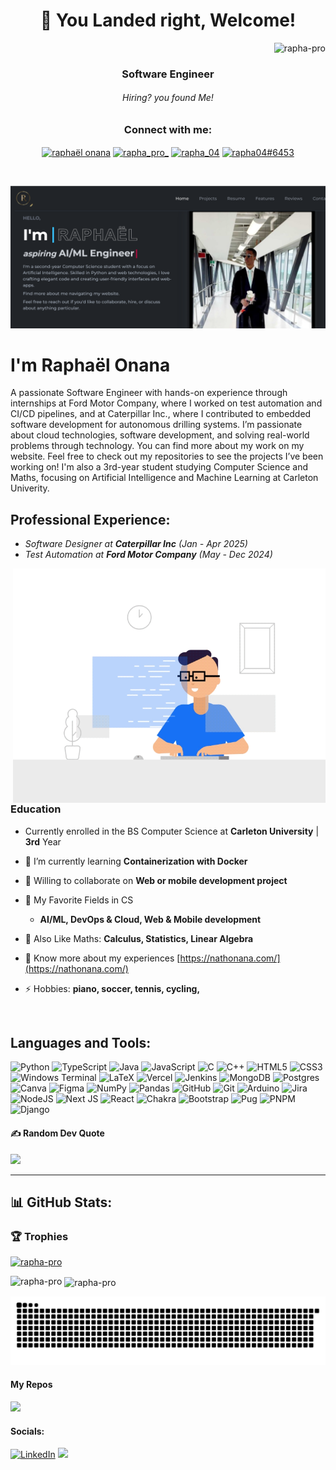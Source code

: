 <h1 align="center" color="blue">🛬 You Landed right, Welcome!</h1>

<!--------------- INTRO ------------>
<div align="flex">
 <div align="right"> <img src="https://komarev.com/ghpvc/?username=rapha-pro&label=Profile%20views&color=0e75b6&style=flat" alt="rapha-pro" /> </div>
 <h3 align="center">Software Engineer</h3>
</div>
 <h6 align="center">Hiring? you found Me!</h6>

<h3 align="center">Connect with me:</h3>
<p align="center">
  <a href="https://linkedin.com/in/raphaelonana" target="blank"><img align="center" src="https://raw.githubusercontent.com/rahuldkjain/github-profile-readme-generator/master/src/images/icons/Social/linked-in-alt.svg" alt="raphaël onana" height="30" width="40" /></a>
  <a href="https://twitter.com/rapha_pro_" target="blank"><img align="center" src="https://raw.githubusercontent.com/rahuldkjain/github-profile-readme-generator/master/src/images/icons/Social/twitter.svg" alt="rapha_pro_" height="30" width="40" /></a>
  <a href="https://www.leetcode.com/rapha_04" target="blank"><img align="center" src="https://raw.githubusercontent.com/rahuldkjain/github-profile-readme-generator/master/src/images/icons/Social/leet-code.svg" alt="rapha_04" height="30" width="40" /></a>
  <a href="https://discord.gg/rapha04#6453" target="blank"><img align="center" src="https://raw.githubusercontent.com/rahuldkjain/github-profile-readme-generator/master/src/images/icons/Social/discord.svg" alt="rapha04#6453" height="30" width="40" /></a>
</p>
<br />

<a align="left" href="https://nathonana.com/"> <img src="https://github.com/rapha-pro/rapha-pro/blob/7f3086bf95063fee5764589f918e4317abcc57b9/background.png" > </a>

# I'm Raphaël Onana
<p>
 A passionate Software Engineer with hands-on experience through internships at Ford Motor Company, where I worked on test automation and CI/CD pipelines, and at Caterpillar Inc., where I contributed to embedded software development for autonomous drilling systems. I’m passionate about cloud technologies, software development, and solving real-world problems through technology. You can find more about my work on my website. Feel free to check out my repositories to see the projects I’ve been working on!
I'm also a 3rd-year student studying Computer Science and Maths, focusing on Artificial Intelligence and Machine Learning at Carleton Univerity.
</p>


<!-------------- INTRO ENDS ------------------->


<!------------- MAIN --------------------->

## Professional Experience:
- *Software Designer at **Caterpillar Inc** (Jan - Apr 2025)*
- *Test Automation at **Ford Motor Company** (May - Dec 2024)*
 

<img align="right" width="500" alt="coding" src="https://github.com/rapha-pro/rapha-pro/blob/87ce6588128cb47173078b574f1974a8be5f78a7/programming.gif" />

### Education
- Currently enrolled in the BS Computer Science at **Carleton University** | **3rd** Year

- 🌱 I’m currently learning **Containerization with Docker**

- 👯 Willing to collaborate on **Web or mobile development project**

- 🤝 My Favorite Fields in CS
  - **AI/ML, DevOps & Cloud, Web & Mobile development**

- 💬 Also Like Maths: **Calculus, Statistics, Linear Algebra**

- 📄 Know more about my experiences [https://nathonana.com/](https://nathonana.com/)

- ⚡ Hobbies: **piano, soccer, tennis, cycling,**

<br />

## Languages and Tools:
![Python](https://img.shields.io/badge/python-3670A0?style=for-the-badge&logo=python&logoColor=ffdd54) ![TypeScript](https://img.shields.io/badge/typescript-%23007ACC.svg?style=for-the-badge&logo=typescript&logoColor=white) ![Java](https://img.shields.io/badge/java-%23ED8B00.svg?style=for-the-badge&logo=openjdk&logoColor=white) ![JavaScript](https://img.shields.io/badge/javascript-%23323330.svg?style=for-the-badge&logo=javascript&logoColor=%23F7DF1E) ![C](https://img.shields.io/badge/c-%2300599C.svg?style=for-the-badge&logo=c&logoColor=white) ![C++](https://img.shields.io/badge/c++-%2300599C.svg?style=for-the-badge&logo=c%2B%2B&logoColor=white) ![HTML5](https://img.shields.io/badge/html5-%23E34F26.svg?style=for-the-badge&logo=html5&logoColor=white) ![CSS3](https://img.shields.io/badge/css3-%231572B6.svg?style=for-the-badge&logo=css3&logoColor=white) ![Windows Terminal](https://img.shields.io/badge/Windows%20Terminal-%234D4D4D.svg?style=for-the-badge&logo=windows-terminal&logoColor=white) ![LaTeX](https://img.shields.io/badge/latex-%23008080.svg?style=for-the-badge&logo=latex&logoColor=white) ![Vercel](https://img.shields.io/badge/vercel-%23000000.svg?style=for-the-badge&logo=vercel&logoColor=white) ![Jenkins](https://img.shields.io/badge/jenkins-%232C5263.svg?style=for-the-badge&logo=jenkins&logoColor=white) ![MongoDB](https://img.shields.io/badge/MongoDB-%234ea94b.svg?style=for-the-badge&logo=mongodb&logoColor=white) ![Postgres](https://img.shields.io/badge/postgres-%23316192.svg?style=for-the-badge&logo=postgresql&logoColor=white) ![Canva](https://img.shields.io/badge/Canva-%2300C4CC.svg?style=for-the-badge&logo=Canva&logoColor=white) ![Figma](https://img.shields.io/badge/figma-%23F24E1E.svg?style=for-the-badge&logo=figma&logoColor=white) ![NumPy](https://img.shields.io/badge/numpy-%23013243.svg?style=for-the-badge&logo=numpy&logoColor=white) ![Pandas](https://img.shields.io/badge/pandas-%23150458.svg?style=for-the-badge&logo=pandas&logoColor=white) ![GitHub](https://img.shields.io/badge/github-%23121011.svg?style=for-the-badge&logo=github&logoColor=white) ![Git](https://img.shields.io/badge/git-%23F05033.svg?style=for-the-badge&logo=git&logoColor=white) ![Arduino](https://img.shields.io/badge/-Arduino-00979D?style=for-the-badge&logo=Arduino&logoColor=white) ![Jira](https://img.shields.io/badge/jira-%230A0FFF.svg?style=for-the-badge&logo=jira&logoColor=white) ![NodeJS](https://img.shields.io/badge/node.js-6DA55F?style=for-the-badge&logo=node.js&logoColor=white) ![Next JS](https://img.shields.io/badge/Next-black?style=for-the-badge&logo=next.js&logoColor=white) ![React](https://img.shields.io/badge/react-%2320232a.svg?style=for-the-badge&logo=react&logoColor=%2361DAFB) ![Chakra](https://img.shields.io/badge/chakra-%234ED1C5.svg?style=for-the-badge&logo=chakraui&logoColor=white) ![Bootstrap](https://img.shields.io/badge/bootstrap-%238511FA.svg?style=for-the-badge&logo=bootstrap&logoColor=white) ![Pug](https://img.shields.io/badge/Pug-FFF?style=for-the-badge&logo=pug&logoColor=A86454) ![PNPM](https://img.shields.io/badge/pnpm-%234a4a4a.svg?style=for-the-badge&logo=pnpm&logoColor=f69220) ![Django](https://img.shields.io/badge/django-%23092E20.svg?style=for-the-badge&logo=django&logoColor=white)


#### ✍️ Random Dev Quote
![](https://quotes-github-readme.vercel.app/api?type=horizontal&theme=dark)
<hr />

## 📊 GitHub Stats:


### 🏆 Trophies
<p align="left"> <a href="https://github.com/ryo-ma/github-profile-trophy"><img src="https://github-profile-trophy.vercel.app/?username=rapha-pro" alt="rapha-pro" /></a> </p>

<!--<p align="left"> <a href="https://twitter.com/rapha_pro_" target="blank"><img src="https://img.shields.io/twitter/follow/rapha_pro_?logo=twitter&style=for-the-badge" alt="rapha_pro_" /></a> </p> -->

<p><img align="left" src="https://github-readme-stats.vercel.app/api/top-langs?username=rapha-pro&show_icons=true&locale=en&layout=compact" alt="rapha-pro" /></p>

<p>&nbsp;<img align="center" src="https://github-readme-stats.vercel.app/api?username=rapha-pro&show_icons=true&locale=en" alt="rapha-pro" /></p>

<picture>
  <source media="(prefers-color-scheme: dark)" srcset="https://raw.githubusercontent.com/rapha-pro/rapha-pro/output/github-contribution-grid-snake-dark.svg">
  <source media="(prefers-color-scheme: light)" srcset="https://raw.githubusercontent.com/rapha-pro/rapha-pro/output/github-contribution-grid-snake.svg">
  <img alt="github contribution grid snake animation" src="https://raw.githubusercontent.com/rapha-pro/rapha-pro/output/github-contribution-grid-snake.svg">
</picture>

#### My Repos
![](https://github-contributor-stats.vercel.app/api?username=rapha-pro&limit=5&theme=dark&combine_all_yearly_contributions=true)

#### Socials:
[![LinkedIn](https://img.shields.io/badge/LinkedIn-%230077B5.svg?logo=linkedin&logoColor=white)](https://linkedin.com/in/raphaelonana) [![](https://img.shields.io/badge/X-black.svg?logo=X&logoColor=white)](https://x.com/rapha_pro_) 

